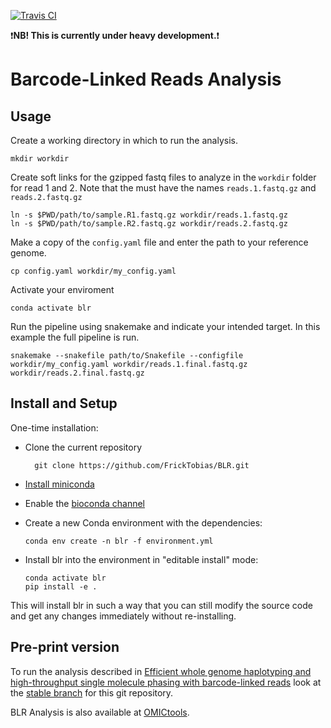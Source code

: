 [![Travis CI](https://api.travis-ci.org/FrickTobias/BLR.svg?branch=master)](https://travis-ci.org/FrickTobias/BLR/)

:exclamation:**NB! This is currently under heavy development.**:exclamation:

# Barcode-Linked Reads Analysis

## Usage
Create a working directory in which to run the analysis. 

    mkdir workdir

Create soft links for the gzipped fastq files to analyze in the `workdir` folder for read 1 and 2. Note that the  must have the names 
`reads.1.fastq.gz` and `reads.2.fastq.gz`

    ln -s $PWD/path/to/sample.R1.fastq.gz workdir/reads.1.fastq.gz
    ln -s $PWD/path/to/sample.R2.fastq.gz workdir/reads.2.fastq.gz

Make a copy of the `config.yaml` file and enter the path to your reference genome.
  
    cp config.yaml workdir/my_config.yaml
    
Activate your enviroment

    conda activate blr

Run the pipeline using snakemake and indicate your intended target. In this example the full pipeline is run.  

    snakemake --snakefile path/to/Snakefile --configfile workdir/my_config.yaml workdir/reads.1.final.fastq.gz workdir/reads.2.final.fastq.gz 

## Install and Setup

One-time installation:
- Clone the current repository

        git clone https://github.com/FrickTobias/BLR.git

- [Install miniconda](https://docs.conda.io/en/latest/miniconda.html)
- Enable the [bioconda channel](http://bioconda.github.io/)
- Create a new Conda environment with the dependencies:

      conda env create -n blr -f environment.yml

- Install blr into the environment in "editable install" mode:

      conda activate blr
      pip install -e .

This will install blr in such a way that you can still modify the source code
and get any changes immediately without re-installing.

## Pre-print version

To run the analysis described in [Efficient whole genome haplotyping and 
high-throughput single molecule phasing with barcode-linked reads](https://www.biorxiv.org/content/early/2018/06/26/356121)
look at the [stable branch](https://github.com/FrickTobias/BLR/tree/stable) for this git repository.

BLR Analysis is also available at [OMICtools](https://omictools.com/blr-tool).

